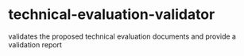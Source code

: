 # technical-evaluation-validator
validates the proposed technical evaluation documents and provide a validation report
